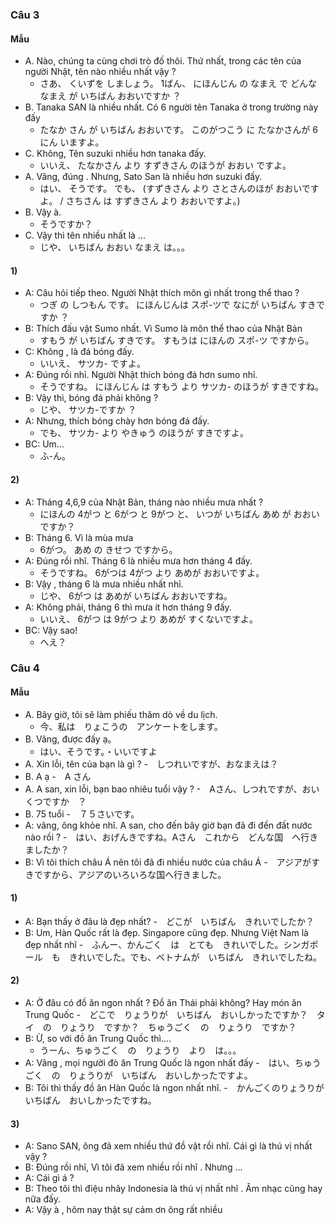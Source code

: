 ### Câu 3
#### Mẫu
- A. Nào, chúng ta cùng chơi trò đố thôi. Thứ nhất, trong các tên của người Nhật, tên nào nhiều nhất vậy ?
  - さあ、 くいずを しましょう。 1ばん、 にほんじん の なまえ で どんな なまえ が いちばん おおいですか ？
- B. Tanaka SAN là nhiều nhất. Có 6 người tên Tanaka ở trong trường này đấy
  - たなか さん が  いちばん おおいです。 このがつこう に たなかさんが 6にん いますよ。
- C. Không, Tên suzuki nhiều hơn tanaka đấy.
  - いいえ、 たなかさん より すずきさん のほうが おおい ですよ。
- A. Vâng, đúng . Nhưng, Sato San là nhiều hơn suzuki đấy.
  - はい、 そうです。 でも、 (すずきさん より さとさんのほが おおいですよ。 / さちさん は すずきさん より おおいですよ。)
- B. Vậy à.
  - そうですか？
- C. Vậy thì tên nhiều nhất là ...
  - じや、 いちばん おおい なまえ は。。。
#### 1)
- A: Câu hỏi tiếp theo. Người Nhật thích môn gì nhất trong thể thao ?
  - つぎ の しつもん です。  にほんじんは スポ-ツで なにが いちばん すきですか ？
- B: Thích đấu vật Sumo nhất. Vì Sumo là môn thể thao của Nhật Bản
  - すもう が いちばん すきです。 すもうは にほんの スポ-ツ ですから。
- C: Không , là đá bóng đấy.
  - いいえ、 サツカ- ですよ。
- A: Đúng rồi nhỉ. Người Nhật thích bóng đá hơn sumo nhỉ.
  - そうですね。 にほんじん は すもう より  サツカ- のほうが すきですね。
- B: Vậy thì, bóng đá phải không ?
  - じや、 サツカ-ですか ？
- A: Nhưng, thích bóng chày hơn bóng đá đấy.
  - でも、 サツカ- より やきゅう のほうが すきですよ。
- BC: Um...
  - ふ-ん。
#### 2) 
- A: Tháng 4,6,9 của Nhật Bản, tháng nào nhiều mưa nhất ?
  - にほんの 4がつ と 6がつ と  9がつ と、 いつが いちばん あめ が おおいですか？
- B: Tháng 6. Vì là mùa mưa
  - 6がつ。 あめ の きせつ ですから。
- A: Đúng rồi nhĩ. Tháng 6 là nhiều mưa hơn tháng 4 đấy.
  - そうですね。 6がつは 4がつ より あめが おおいですよ。
- B: Vậy , tháng 6  là mưa nhiều nhất nhỉ.
  - じや、 6がつ は あめが いちばん おおいですね。
- A: Không phải, tháng 6 thì mưa ít hơn tháng 9 đấy.
  - いいえ、 6がつ は 9がつ より あめが すくないですよ。
- BC: Vậy sao!
  - へえ？
   
### Câu 4
#### Mẫu
- A. Bây giờ, tôi sẽ làm phiếu thăm dò về du lịch.
  - 今、私は　りょこうの　アンケートをします。
- B. Vâng, được đấy ạ。
  - はい、そうです。・いいですよ
- A. Xin lỗi, tên của bạn là gì ?
  -　しつれいですが、おなまえは？ 
- B. A ạ
  -　A さん 
- A. A san, xin lỗi, bạn bao nhiêu tuổi vậy ?
  -　Aさん、しつれですが、おいくつですか　？ 
- B. 75 tuổi
  -　７５さいです。 
- A: vâng, ông khỏe nhĩ. A san, cho đến bây giờ bạn đã đi đến đất nước nào rồi ?
  -　はい、おげんきですね。Aさん　これから　どんな国　へ行きましたか？ 
- B: Vì tôi thích châu Á nên tôi đã đi nhiều nước của châu Á
  -　アジアがすきですから、アジアのいろいろな国へ行きました。 
#### 1)
- A: Bạn thấy ở đâu là đẹp nhất?
  -　どこが　いちばん　きれいでしたか？ 
- B: Um, Hàn Quốc rất là đẹp. Singapore cũng đẹp. Nhưng Việt Nam là đẹp nhất nhĩ
  -　ふんー、かんごく　は　とても　きれいでした。シンガポール　も　きれいでした。でも、ベトナムが　いちばん　きれいでしたね。
#### 2) 
- A: Ở đâu có đồ ăn ngon nhất ? Đồ ăn Thái phải không? Hay món ăn Trung Quốc
  -　どこで　りょうりが　いちばん　おいしかったですか？　タイ　の　りょうり　ですか？　ちゅうごく　の　りょうり　ですか？ 
- B: Ừ, so với đồ ăn Trung Quốc thì....
  - うーん、ちゅうごく　の　りょうり　より　は。。。
- A: Vâng , mọi người đò ăn Trung Quốc là ngon nhất đấy
  -　はい、ちゅうごく　の　りょうりが　いちばん　おいしかったですよ。 
- B: Tôi thì thấy đồ ăn Hàn Quốc là ngon nhất nhĩ.
  -　かんごくのりょうりが　いちばん　おいしかったですね。 
#### 3)
- A: Sano SAN, ông đã xem nhiều thứ đồ vật rồi nhĩ. Cái gì là thú vị nhất vậy ?
- B: Đúng rồi nhĩ, Vì tôi đã xem nhiều rồi nhĩ . Nhưng ...
- A: Cái gì á ?
- B: Theo tôi thì điệu nhãy Indonesia là thú vị nhất nhĩ . Âm nhạc cũng hay nữa đấy.
- A: Vậy à , hôm nay thật sự cảm ơn ông rất nhiều 
